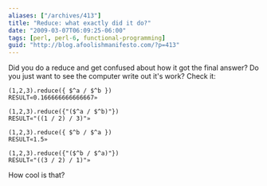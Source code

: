 ```yaml
---
aliases: ["/archives/413"]
title: "Reduce: what exactly did it do?"
date: "2009-03-07T06:09:25-06:00"
tags: [perl, perl-6, functional-programming]
guid: "http://blog.afoolishmanifesto.com/?p=413"
---
```

Did you do a reduce and get confused about how it got the final answer? Do you just want to see the computer write out it's work? Check it:

<!--more-->

    (1,2,3).reduce({ $^a / $^b })
    RESULT«0.166666666666667»

    (1,2,3).reduce({"($^a / $^b)"})
    RESULT«"((1 / 2) / 3)"»

    (1,2,3).reduce({ $^b / $^a })
    RESULT«1.5»

    (1,2,3).reduce({"($^b / $^a)"})
    RESULT«"((3 / 2) / 1)"»

How cool is that?
